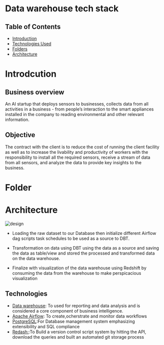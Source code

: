 # Data warehouse tech stack

## Table of Contents
  - [Introduction](#Introduction)
  - [Technologies Used](#Technologies)
  - [Folders](#Folders)
  - [Architecture](#Architecture)
# Introdcution 

## Business  overview
An AI startup that deploys sensors to businesses, collects data from all activities in a business - from people’s interaction to the smart appliances installed in the company to reading environmental and other relevant information.
## Objective  
 The contract with the client is to reduce the cost of running the client facility as well as to increase the livability and productivity of workers with the responsibility to install all the required sensors, receive a stream of data from all sensors, and analyze the data to provide key insights to the business.
 
 # Folder 


# Architecture
![design](https://user-images.githubusercontent.com/47286297/134458760-f7ebd17e-8c1f-4cb5-b815-9acee4997e37.png)

- Loading the raw dataset to our Database then initialize different Airflow dag scripts task schedules to be used as a source to DBT.

- Transformation on data using DBT using the data as a source and saving the data as table/view and stored the processed and transformed data on the data warehouse. 
- Finalize with visualization of the data warehouse using Redshift by consuming the data from the warehouse to make perspicacious visualization

## Technologies
-   [Data warehouse](https://g.co/kgs/UCz1nE): To  used for reporting and data analysis and is considered a core component of business intelligence. 
  -   [Apache Airflow](https://airflow.apache.org/docs/apache-airflow/stable/installation.html): To create,ocherstrate and monitor data workflows 
  - [PostgreSQL](https://g.co/kgs/mvNNFY):For Database management system emphasizing extensibility and SQL compliance
  - [Redash:](https://redash.io/):To Build a version control script system by hitting the API, download the queries and built an automated git storage process 
 